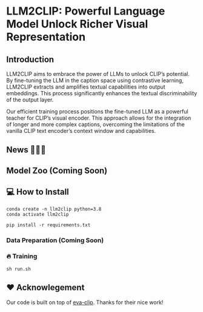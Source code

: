 # LLM2CLIP: Powerful Language Model Unlock Richer Visual Representation
## Introduction

LLM2CLIP aims to embrace the power of LLMs to unlock CLIP’s potential. By fine-tuning the LLM in the caption space using contrastive learning, LLM2CLIP extracts and amplifies textual capabilities into output embeddings. This process significantly enhances the textual discriminability of the output layer.

Our efficient training process positions the fine-tuned LLM as a powerful teacher for CLIP’s visual encoder. This approach allows for the integration of longer and more complex captions, overcoming the limitations of the vanilla CLIP text encoder’s context window and capabilities.

## News 🚀🚀🚀
## Model Zoo (Coming Soon) 
## 💻 How to Install
```
conda create -n llm2clip python=3.8
conda activate llm2clip

pip install -r requirements.txt
```
### Data Preparation (Coming Soon) 
### 🔥 Training  
```sh run.sh```

## ❤️ Acknowlegement

Our code is built on top of [eva-clip](https://github.com/baaivision/EVA/tree/master/EVA-CLIP). Thanks for their nice work!
